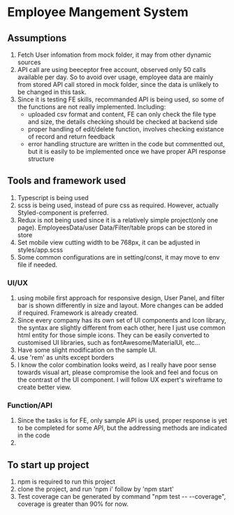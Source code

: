 # Employee Mangement System

## Assumptions
1. Fetch User infomation from mock folder, it may from other dynamic sources
2. API call are using beeceptor free account, observed only 50 calls available per day. So to avoid over usage, employee data are mainly from stored API call stored in mock folder, since the data is unlikely to be changed in this task.
3. Since it is testing FE skills, recommanded API is being used, so some of the functions are not really implemented. Including:
    - uploaded csv format and content, FE can only check the file type and size, the details checking  should be checked at backend side
    - proper handling of edit/delete function, involves checking existance of record and return feedback
    - error handling structure are written in the code but commentted out, but it is easily to be implemented once we have proper API response structure

## Tools and framework used
1. Typescript is being used
2. scss is being used, instead of pure css as required. However, actually Styled-component is preferred.
3. Redux is not being used since it is a relatively simple project(only one page). EmployeesData/user Data/Filter/table props can be stored in store
4. Set mobile view cutting width to be 768px, it can be adjusted in styles/app.scss
5. Some common configurations are in setting/const, it may move to env file if needed.

### UI/UX
1. using mobile first approach for responsive design, User Panel, and filter bar is shown differently in size and layout. More changes can be added if required. Framework is already created.
2. Since every company has its own set of UI components and Icon library, the syntax are slightly different from each other, here I just use common html entity for those simple icons. They can be easily converted to customised UI libraries, such as fontAwesome/MaterialUI, etc...
3. Have some slight modification on the sample UI.
4. use 'rem' as units except borders
5. I know the color combination looks weird, as I really have poor sense towards visual art, please compromise the look and feel and focus on the contrast of the UI component. I will follow UX expert's wireframe to create better view.

### Function/API
1. Since the tasks is for FE, only sample API is used, proper response is yet to be completed for some API, but the addressing methods are indicated in the code
2. 

## To start up project
1. npm is required to run this project
2. clone the project, and run 'npm i' follow by 'npm start'
3. Test coverage can be generated by command "npm test -- --coverage", coverage is greater than 90% for now.